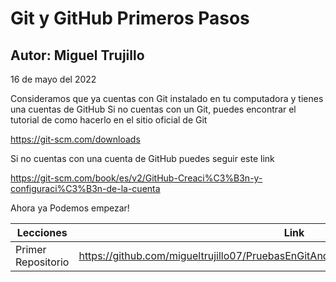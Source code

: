 # Git y GitHub Primeros Pasos

## Autor: Miguel Trujillo 
16 de mayo del 2022

Consideramos que ya cuentas con Git instalado en tu computadora y tienes una cuentas de GitHub
Si no cuentas con un Git, puedes encontrar el tutorial de como hacerlo en el sitio oficial de Git

https://git-scm.com/downloads

Si no cuentas con una cuenta de GitHub puedes seguir este link

https://git-scm.com/book/es/v2/GitHub-Creaci%C3%B3n-y-configuraci%C3%B3n-de-la-cuenta

Ahora ya Podemos empezar!

| Lecciones | Link |
|-----------|------|
|Primer Repositorio|https://github.com/migueltrujillo07/PruebasEnGitAndGitHub/tree/main/CreandoPrimerRepo|


